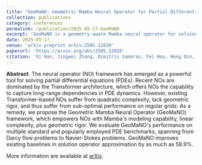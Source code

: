 ```yaml
---
title: "GeoMaNO: Geometric Mamba Neural Operator for Partial Differential Equations"
collection: publications
category: conferences
permalink: /publication/2025-05-17-GeoMaNO
excerpt: 'GeoMaNO is a geometry-aware Mamba neural operator for solving partial differential equations (PDEs).'
date: 2025-05-17
venue: 'arXiv preprint arXiv:2505.12020'
paperurl: 'https://arxiv.org/abs/2505.12020'
citation: 'Xi Han, Jingwei Zhang, Dimitris Samaras, Fei Hou, Hong Qin, &quot;GeoMaNO: Geometric Mamba Neural Operator for Partial Differential Equations&quot;, <i>arXiv preprint arXiv:2505.12020</i>, 2025.'
---
```


**Abstract**. The neural operator (NO) framework has emerged as a powerful tool for solving partial differential equations (PDEs). Recent NOs are dominated by the Transformer architecture, which offers NOs the capability to capture long-range dependencies in PDE dynamics. However, existing Transformer-based NOs suffer from quadratic complexity, lack geometric rigor, and thus suffer from sub-optimal performance on regular grids. As a remedy, we propose the Geometric Mamba Neural Operator (GeoMaNO) framework, which empowers NOs with Mamba's modeling capability, linear complexity, plus geometric rigor. We evaluate GeoMaNO's performance on multiple standard and popularly employed PDE benchmarks, spanning from Darcy flow problems to Navier-Stokes problems. GeoMaNO improves existing baselines in solution operator approximation by as much as 58.9%.

More information are available at [arXiv](https://arxiv.org/abs/2505.12020). 
